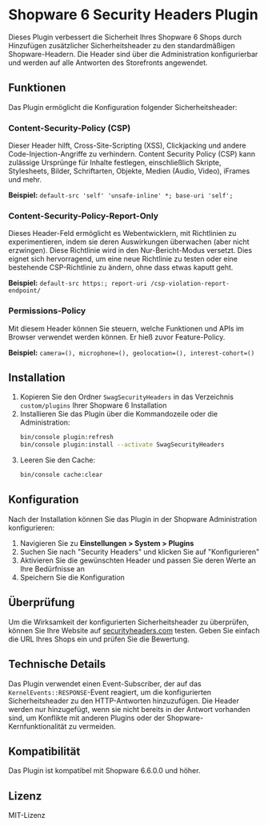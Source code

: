 # Shopware 6 Security Headers Plugin

Dieses Plugin verbessert die Sicherheit Ihres Shopware 6 Shops durch Hinzufügen zusätzlicher Sicherheitsheader zu den standardmäßigen Shopware-Headern. Die Header sind über die Administration konfigurierbar und werden auf alle Antworten des Storefronts angewendet.

## Funktionen

Das Plugin ermöglicht die Konfiguration folgender Sicherheitsheader:

### Content-Security-Policy (CSP)

Dieser Header hilft, Cross-Site-Scripting (XSS), Clickjacking und andere Code-Injection-Angriffe zu verhindern. Content Security Policy (CSP) kann zulässige Ursprünge für Inhalte festlegen, einschließlich Skripte, Stylesheets, Bilder, Schriftarten, Objekte, Medien (Audio, Video), iFrames und mehr.

**Beispiel:** `default-src 'self' 'unsafe-inline' *; base-uri 'self';`

### Content-Security-Policy-Report-Only

Dieses Header-Feld ermöglicht es Webentwicklern, mit Richtlinien zu experimentieren, indem sie deren Auswirkungen überwachen (aber nicht erzwingen). Diese Richtlinie wird in den Nur-Bericht-Modus versetzt. Dies eignet sich hervorragend, um eine neue Richtlinie zu testen oder eine bestehende CSP-Richtlinie zu ändern, ohne dass etwas kaputt geht.

**Beispiel:** `default-src https:; report-uri /csp-violation-report-endpoint/`

### Permissions-Policy

Mit diesem Header können Sie steuern, welche Funktionen und APIs im Browser verwendet werden können. Er hieß zuvor Feature-Policy.

**Beispiel:** `camera=(), microphone=(), geolocation=(), interest-cohort=()`

## Installation

1. Kopieren Sie den Ordner `SwagSecurityHeaders` in das Verzeichnis `custom/plugins` Ihrer Shopware 6 Installation
2. Installieren Sie das Plugin über die Kommandozeile oder die Administration:
   ```bash
   bin/console plugin:refresh
   bin/console plugin:install --activate SwagSecurityHeaders
   ```
3. Leeren Sie den Cache:
   ```bash
   bin/console cache:clear
   ```

## Konfiguration

Nach der Installation können Sie das Plugin in der Shopware Administration konfigurieren:

1. Navigieren Sie zu **Einstellungen > System > Plugins**
2. Suchen Sie nach "Security Headers" und klicken Sie auf "Konfigurieren"
3. Aktivieren Sie die gewünschten Header und passen Sie deren Werte an Ihre Bedürfnisse an
4. Speichern Sie die Konfiguration

## Überprüfung

Um die Wirksamkeit der konfigurierten Sicherheitsheader zu überprüfen, können Sie Ihre Website auf [securityheaders.com](https://securityheaders.com) testen. Geben Sie einfach die URL Ihres Shops ein und prüfen Sie die Bewertung.

## Technische Details

Das Plugin verwendet einen Event-Subscriber, der auf das `KernelEvents::RESPONSE`-Event reagiert, um die konfigurierten Sicherheitsheader zu den HTTP-Antworten hinzuzufügen. Die Header werden nur hinzugefügt, wenn sie nicht bereits in der Antwort vorhanden sind, um Konflikte mit anderen Plugins oder der Shopware-Kernfunktionalität zu vermeiden.

## Kompatibilität

Das Plugin ist kompatibel mit Shopware 6.6.0.0 und höher.

## Lizenz

MIT-Lizenz
